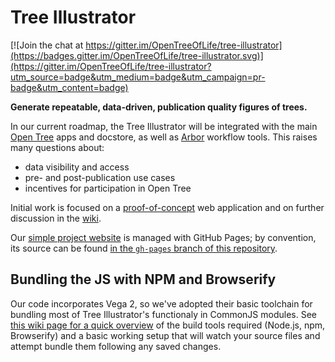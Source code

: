Tree Illustrator
================

[![Join the chat at https://gitter.im/OpenTreeOfLife/tree-illustrator](https://badges.gitter.im/OpenTreeOfLife/tree-illustrator.svg)](https://gitter.im/OpenTreeOfLife/tree-illustrator?utm_source=badge&utm_medium=badge&utm_campaign=pr-badge&utm_content=badge)

**Generate repeatable, data-driven, publication quality figures of trees.**

In our current roadmap, the Tree Illustrator will be integrated with the main
[Open Tree](https://github.com/opentreeoflife) apps and docstore, as well as
[Arbor](https://github.com/arborworkflows) workflow tools. This raises many
questions about:

* data visibility and access
* pre- and post-publication use cases
* incentives for participation in Open Tree

Initial work is focused on a
[proof-of-concept](https://github.com/OpenTreeOfLife/tree-illustrator/tree/master/stylist)
web application and on further discussion in the
[wiki](https://github.com/OpenTreeOfLife/tree-illustrator/wiki). 

Our [simple project website](http://opentreeoflife.github.io/tree-illustrator/) is managed with GitHub Pages; by convention, its source can be found [in the `gh-pages` branch of this repository](https://github.com/OpenTreeOfLife/tree-illustrator/tree/gh-pages). 

Bundling the JS with NPM and Browserify
---------------------------------------

Our code incorporates Vega 2, so we've adopted their basic toolchain for bundling most of Tree Illustrator's functionaly in CommonJS modules. See [this wiki page for a quick overview](https://github.com/vega/vega/wiki/Vega-and-Browserify) of the build tools required (Node.js, npm, Browserify) and a basic working setup that will watch your source files and attempt bundle them following any saved changes.
